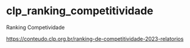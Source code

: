 # clp_ranking_competitividade
Ranking Competividade

https://conteudo.clp.org.br/ranking-de-competitividade-2023-relatorios

